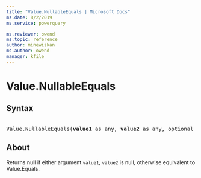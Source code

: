 ```yaml
---
title: "Value.NullableEquals | Microsoft Docs"
ms.date: 8/2/2019
ms.service: powerquery

ms.reviewer: owend
ms.topic: reference
author: minewiskan
ms.author: owend
manager: kfile
---
```

# Value.NullableEquals

## Syntax

<pre>  
Value.NullableEquals(<b>value1</b> as any, <b>value2</b> as any, optional <b>precision</b> as nullable number) as nullable logical
</pre>
  
## About  
Returns null if either argument `value1`, `value2` is null, otherwise equivalent to Value.Equals.

